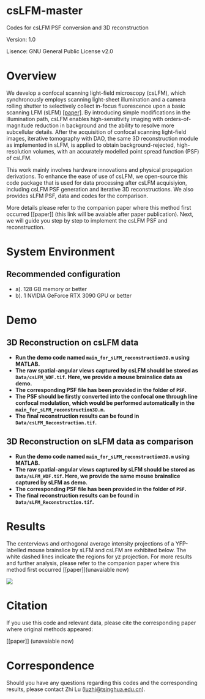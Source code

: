 # csLFM-master
Codes for csLFM PSF conversion and 3D reconstruction

Version:    1.0

Lisence: GNU General Public License v2.0

# Overview

We develop a confocal scanning light-field microscopy (csLFM), which synchronously employs scanning light-sheet illumination and a camera rolling shutter to selectively collect in-focus fluorescence upon a basic scanning LFM (sLFM) [[paper]](https://www.cell.com/cell/fulltext/S0092-8674(21)00532-8). By introducing simple modifications in the illumination path, csLFM enables high-sensitivity imaging with orders-of-magnitude reduction in background and the ability to resolve more subcellular details. After the acquisition of confocal scanning light-field images, iterative tomography with DAO, the same 3D reconstruction module as implemented in sLFM, is applied to obtain background-rejected, high-resolution volumes, with an accurately modelled point spread function (PSF) of csLFM.

This work mainly involves hardware innovations and physical propagation derivations. To enhance the ease of use of csLFM, we open-source this code package that is used for data processing after csLFM acquisiyion, including csLFM PSF generation and iterative 3D reconstructions. We also provides sLFM PSF, data and codes for the comparison.

More details please refer to the companion paper where this method first occurred [[paper]] (this link will be avaiable after paper publication). Next, we will guide you step by step to implement the csLFM PSF and reconstruction.


# System Environment

## Recommended configuration
* a). 128 GB memory or better
* b). 1 NVIDIA GeForce RTX 3090 GPU or better


# Demo

## 3D Reconstruction on csLFM data

* **Run the demo code named `main_for_sLFM_reconstruction3D.m` using MATLAB.**
* **The raw spatial-angular views captured by csLFM should be stored as `Data/csLFM_WDF.tif`. Here, we provide a mouse brainslice data as demo.**
* **The corresponding PSF file has been provided in the folder of `PSF`.**
* **The PSF should be firstly converted into the confocal one through line confocal modulation, which would be performed automatically in the `main_for_sLFM_reconstruction3D.m`.**
* **The final reconstruction results can be found in `Data/csLFM_Reconstruction.tif`.**

## 3D Reconstruction on sLFM data as comparison

* **Run the demo code named `main_for_sLFM_reconstruction3D.m` using MATLAB.**
* **The raw spatial-angular views captured by sLFM should be stored as `Data/sLFM_WDF.tif`. Here, we provide the same mouse brainslice captured by sLFM as demo.**
* **The corresponding PSF file has been provided in the folder of `PSF`.**
* **The final reconstruction results can be found in `Data/sLFM_Reconstruction.tif`.**


# Results

The centerviews and orthogonal average intensity projections of a YFP-labelled mouse brainslice by sLFM and csLFM are exhibited below. The white dashed lines indicate the regions for yz projection. For more results and further analysis, please refer to the companion paper where this method first occurred [[paper]](unavaiable now)

<img src="Images/Results.jpg">

# Citation

If you use this code and relevant data, please cite the corresponding paper where original methods appeared:

[[paper]] (unavaiable now)

# Correspondence

Should you have any questions regarding this codes and the corresponding results, please contact Zhi Lu (luzhi@tsinghua.edu.cn). 
